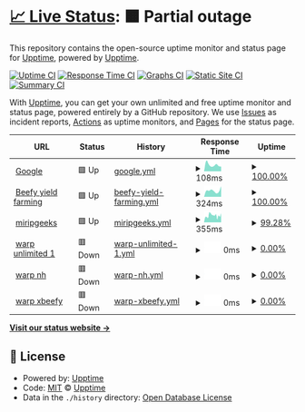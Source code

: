 # [📈 Live Status](https://upptime.github.io/upptime): <!--live status--> **🟧 Partial outage**

This repository contains the open-source uptime monitor and status page for [Upptime](https://upptime.js.org), powered by [Upptime](https://github.com/upptime/upptime).

[![Uptime CI](https://github.com/geeks121/upkan/workflows/Uptime%20CI/badge.svg)](https://github.com/geeks121/upkan/actions?query=workflow%3A%22Uptime+CI%22)
[![Response Time CI](https://github.com/geeks121/upkan/workflows/Response%20Time%20CI/badge.svg)](https://github.com/geeks121/upkan/actions?query=workflow%3A%22Response+Time+CI%22)
[![Graphs CI](https://github.com/geeks121/upkan/workflows/Graphs%20CI/badge.svg)](https://github.com/geeks121/upkan/actions?query=workflow%3A%22Graphs+CI%22)
[![Static Site CI](https://github.com/geeks121/upkan/workflows/Static%20Site%20CI/badge.svg)](https://github.com/geeks121/upkan/actions?query=workflow%3A%22Static+Site+CI%22)
[![Summary CI](https://github.com/geeks121/upkan/workflows/Summary%20CI/badge.svg)](https://github.com/geeks121/upkan/actions?query=workflow%3A%22Summary+CI%22)

With [Upptime](https://upptime.js.org), you can get your own unlimited and free uptime monitor and status page, powered entirely by a GitHub repository. We use [Issues](https://github.com/upptime/upptime/issues) as incident reports, [Actions](https://github.com/geeks121/upkan/actions) as uptime monitors, and [Pages](https://upptime.github.io/upptime) for the status page.

<!--start: status pages-->
<!-- This summary is generated by Upptime (https://github.com/upptime/upptime) -->
<!-- Do not edit this manually, your changes will be overwritten -->
<!-- prettier-ignore -->
| URL | Status | History | Response Time | Uptime |
| --- | ------ | ------- | ------------- | ------ |
| <img alt="" src="https://icons.duckduckgo.com/ip3/www.google.com.ico" height="13"> [Google](https://www.google.com) | 🟩 Up | [google.yml](https://github.com/geeks121/upkan/commits/HEAD/history/google.yml) | <details><summary><img alt="Response time graph" src="./graphs/google/response-time-week.png" height="20"> 108ms</summary><br><a href="https://up.zapnet.my.id/history/google"><img alt="Response time 111" src="https://img.shields.io/endpoint?url=https%3A%2F%2Fraw.githubusercontent.com%2Fgeeks121%2Fupkan%2FHEAD%2Fapi%2Fgoogle%2Fresponse-time.json"></a><br><a href="https://up.zapnet.my.id/history/google"><img alt="24-hour response time 80" src="https://img.shields.io/endpoint?url=https%3A%2F%2Fraw.githubusercontent.com%2Fgeeks121%2Fupkan%2FHEAD%2Fapi%2Fgoogle%2Fresponse-time-day.json"></a><br><a href="https://up.zapnet.my.id/history/google"><img alt="7-day response time 108" src="https://img.shields.io/endpoint?url=https%3A%2F%2Fraw.githubusercontent.com%2Fgeeks121%2Fupkan%2FHEAD%2Fapi%2Fgoogle%2Fresponse-time-week.json"></a><br><a href="https://up.zapnet.my.id/history/google"><img alt="30-day response time 104" src="https://img.shields.io/endpoint?url=https%3A%2F%2Fraw.githubusercontent.com%2Fgeeks121%2Fupkan%2FHEAD%2Fapi%2Fgoogle%2Fresponse-time-month.json"></a><br><a href="https://up.zapnet.my.id/history/google"><img alt="1-year response time 114" src="https://img.shields.io/endpoint?url=https%3A%2F%2Fraw.githubusercontent.com%2Fgeeks121%2Fupkan%2FHEAD%2Fapi%2Fgoogle%2Fresponse-time-year.json"></a></details> | <details><summary><a href="https://up.zapnet.my.id/history/google">100.00%</a></summary><a href="https://up.zapnet.my.id/history/google"><img alt="All-time uptime 99.99%" src="https://img.shields.io/endpoint?url=https%3A%2F%2Fraw.githubusercontent.com%2Fgeeks121%2Fupkan%2FHEAD%2Fapi%2Fgoogle%2Fuptime.json"></a><br><a href="https://up.zapnet.my.id/history/google"><img alt="24-hour uptime 100.00%" src="https://img.shields.io/endpoint?url=https%3A%2F%2Fraw.githubusercontent.com%2Fgeeks121%2Fupkan%2FHEAD%2Fapi%2Fgoogle%2Fuptime-day.json"></a><br><a href="https://up.zapnet.my.id/history/google"><img alt="7-day uptime 100.00%" src="https://img.shields.io/endpoint?url=https%3A%2F%2Fraw.githubusercontent.com%2Fgeeks121%2Fupkan%2FHEAD%2Fapi%2Fgoogle%2Fuptime-week.json"></a><br><a href="https://up.zapnet.my.id/history/google"><img alt="30-day uptime 100.00%" src="https://img.shields.io/endpoint?url=https%3A%2F%2Fraw.githubusercontent.com%2Fgeeks121%2Fupkan%2FHEAD%2Fapi%2Fgoogle%2Fuptime-month.json"></a><br><a href="https://up.zapnet.my.id/history/google"><img alt="1-year uptime 99.99%" src="https://img.shields.io/endpoint?url=https%3A%2F%2Fraw.githubusercontent.com%2Fgeeks121%2Fupkan%2FHEAD%2Fapi%2Fgoogle%2Fuptime-year.json"></a></details>
| <img alt="" src="https://icons.duckduckgo.com/ip3/beefy.finance.ico" height="13"> [Beefy yield farming](https://beefy.finance) | 🟩 Up | [beefy-yield-farming.yml](https://github.com/geeks121/upkan/commits/HEAD/history/beefy-yield-farming.yml) | <details><summary><img alt="Response time graph" src="./graphs/beefy-yield-farming/response-time-week.png" height="20"> 324ms</summary><br><a href="https://up.zapnet.my.id/history/beefy-yield-farming"><img alt="Response time 338" src="https://img.shields.io/endpoint?url=https%3A%2F%2Fraw.githubusercontent.com%2Fgeeks121%2Fupkan%2FHEAD%2Fapi%2Fbeefy-yield-farming%2Fresponse-time.json"></a><br><a href="https://up.zapnet.my.id/history/beefy-yield-farming"><img alt="24-hour response time 547" src="https://img.shields.io/endpoint?url=https%3A%2F%2Fraw.githubusercontent.com%2Fgeeks121%2Fupkan%2FHEAD%2Fapi%2Fbeefy-yield-farming%2Fresponse-time-day.json"></a><br><a href="https://up.zapnet.my.id/history/beefy-yield-farming"><img alt="7-day response time 324" src="https://img.shields.io/endpoint?url=https%3A%2F%2Fraw.githubusercontent.com%2Fgeeks121%2Fupkan%2FHEAD%2Fapi%2Fbeefy-yield-farming%2Fresponse-time-week.json"></a><br><a href="https://up.zapnet.my.id/history/beefy-yield-farming"><img alt="30-day response time 362" src="https://img.shields.io/endpoint?url=https%3A%2F%2Fraw.githubusercontent.com%2Fgeeks121%2Fupkan%2FHEAD%2Fapi%2Fbeefy-yield-farming%2Fresponse-time-month.json"></a><br><a href="https://up.zapnet.my.id/history/beefy-yield-farming"><img alt="1-year response time 335" src="https://img.shields.io/endpoint?url=https%3A%2F%2Fraw.githubusercontent.com%2Fgeeks121%2Fupkan%2FHEAD%2Fapi%2Fbeefy-yield-farming%2Fresponse-time-year.json"></a></details> | <details><summary><a href="https://up.zapnet.my.id/history/beefy-yield-farming">100.00%</a></summary><a href="https://up.zapnet.my.id/history/beefy-yield-farming"><img alt="All-time uptime 99.99%" src="https://img.shields.io/endpoint?url=https%3A%2F%2Fraw.githubusercontent.com%2Fgeeks121%2Fupkan%2FHEAD%2Fapi%2Fbeefy-yield-farming%2Fuptime.json"></a><br><a href="https://up.zapnet.my.id/history/beefy-yield-farming"><img alt="24-hour uptime 100.00%" src="https://img.shields.io/endpoint?url=https%3A%2F%2Fraw.githubusercontent.com%2Fgeeks121%2Fupkan%2FHEAD%2Fapi%2Fbeefy-yield-farming%2Fuptime-day.json"></a><br><a href="https://up.zapnet.my.id/history/beefy-yield-farming"><img alt="7-day uptime 100.00%" src="https://img.shields.io/endpoint?url=https%3A%2F%2Fraw.githubusercontent.com%2Fgeeks121%2Fupkan%2FHEAD%2Fapi%2Fbeefy-yield-farming%2Fuptime-week.json"></a><br><a href="https://up.zapnet.my.id/history/beefy-yield-farming"><img alt="30-day uptime 100.00%" src="https://img.shields.io/endpoint?url=https%3A%2F%2Fraw.githubusercontent.com%2Fgeeks121%2Fupkan%2FHEAD%2Fapi%2Fbeefy-yield-farming%2Fuptime-month.json"></a><br><a href="https://up.zapnet.my.id/history/beefy-yield-farming"><img alt="1-year uptime 100.00%" src="https://img.shields.io/endpoint?url=https%3A%2F%2Fraw.githubusercontent.com%2Fgeeks121%2Fupkan%2FHEAD%2Fapi%2Fbeefy-yield-farming%2Fuptime-year.json"></a></details>
| <img alt="" src="https://icons.duckduckgo.com/ip3/miripgeeks.blogspot.com.ico" height="13"> [miripgeeks](https://miripgeeks.blogspot.com) | 🟩 Up | [miripgeeks.yml](https://github.com/geeks121/upkan/commits/HEAD/history/miripgeeks.yml) | <details><summary><img alt="Response time graph" src="./graphs/miripgeeks/response-time-week.png" height="20"> 355ms</summary><br><a href="https://up.zapnet.my.id/history/miripgeeks"><img alt="Response time 340" src="https://img.shields.io/endpoint?url=https%3A%2F%2Fraw.githubusercontent.com%2Fgeeks121%2Fupkan%2FHEAD%2Fapi%2Fmiripgeeks%2Fresponse-time.json"></a><br><a href="https://up.zapnet.my.id/history/miripgeeks"><img alt="24-hour response time 383" src="https://img.shields.io/endpoint?url=https%3A%2F%2Fraw.githubusercontent.com%2Fgeeks121%2Fupkan%2FHEAD%2Fapi%2Fmiripgeeks%2Fresponse-time-day.json"></a><br><a href="https://up.zapnet.my.id/history/miripgeeks"><img alt="7-day response time 355" src="https://img.shields.io/endpoint?url=https%3A%2F%2Fraw.githubusercontent.com%2Fgeeks121%2Fupkan%2FHEAD%2Fapi%2Fmiripgeeks%2Fresponse-time-week.json"></a><br><a href="https://up.zapnet.my.id/history/miripgeeks"><img alt="30-day response time 289" src="https://img.shields.io/endpoint?url=https%3A%2F%2Fraw.githubusercontent.com%2Fgeeks121%2Fupkan%2FHEAD%2Fapi%2Fmiripgeeks%2Fresponse-time-month.json"></a><br><a href="https://up.zapnet.my.id/history/miripgeeks"><img alt="1-year response time 315" src="https://img.shields.io/endpoint?url=https%3A%2F%2Fraw.githubusercontent.com%2Fgeeks121%2Fupkan%2FHEAD%2Fapi%2Fmiripgeeks%2Fresponse-time-year.json"></a></details> | <details><summary><a href="https://up.zapnet.my.id/history/miripgeeks">99.28%</a></summary><a href="https://up.zapnet.my.id/history/miripgeeks"><img alt="All-time uptime 99.70%" src="https://img.shields.io/endpoint?url=https%3A%2F%2Fraw.githubusercontent.com%2Fgeeks121%2Fupkan%2FHEAD%2Fapi%2Fmiripgeeks%2Fuptime.json"></a><br><a href="https://up.zapnet.my.id/history/miripgeeks"><img alt="24-hour uptime 98.21%" src="https://img.shields.io/endpoint?url=https%3A%2F%2Fraw.githubusercontent.com%2Fgeeks121%2Fupkan%2FHEAD%2Fapi%2Fmiripgeeks%2Fuptime-day.json"></a><br><a href="https://up.zapnet.my.id/history/miripgeeks"><img alt="7-day uptime 99.28%" src="https://img.shields.io/endpoint?url=https%3A%2F%2Fraw.githubusercontent.com%2Fgeeks121%2Fupkan%2FHEAD%2Fapi%2Fmiripgeeks%2Fuptime-week.json"></a><br><a href="https://up.zapnet.my.id/history/miripgeeks"><img alt="30-day uptime 99.83%" src="https://img.shields.io/endpoint?url=https%3A%2F%2Fraw.githubusercontent.com%2Fgeeks121%2Fupkan%2FHEAD%2Fapi%2Fmiripgeeks%2Fuptime-month.json"></a><br><a href="https://up.zapnet.my.id/history/miripgeeks"><img alt="1-year uptime 98.76%" src="https://img.shields.io/endpoint?url=https%3A%2F%2Fraw.githubusercontent.com%2Fgeeks121%2Fupkan%2FHEAD%2Fapi%2Fmiripgeeks%2Fuptime-year.json"></a></details>
| <img alt="" src="https://icons.duckduckgo.com/ip3/warp-unlimited-geeks121.cloud.okteto.net.ico" height="13"> [warp unlimited 1](https://warp-unlimited-geeks121.cloud.okteto.net/) | 🟥 Down | [warp-unlimited-1.yml](https://github.com/geeks121/upkan/commits/HEAD/history/warp-unlimited-1.yml) | <details><summary><img alt="Response time graph" src="./graphs/warp-unlimited-1/response-time-week.png" height="20"> 0ms</summary><br><a href="https://up.zapnet.my.id/history/warp-unlimited-1"><img alt="Response time 0" src="https://img.shields.io/endpoint?url=https%3A%2F%2Fraw.githubusercontent.com%2Fgeeks121%2Fupkan%2FHEAD%2Fapi%2Fwarp-unlimited-1%2Fresponse-time.json"></a><br><a href="https://up.zapnet.my.id/history/warp-unlimited-1"><img alt="24-hour response time 0" src="https://img.shields.io/endpoint?url=https%3A%2F%2Fraw.githubusercontent.com%2Fgeeks121%2Fupkan%2FHEAD%2Fapi%2Fwarp-unlimited-1%2Fresponse-time-day.json"></a><br><a href="https://up.zapnet.my.id/history/warp-unlimited-1"><img alt="7-day response time 0" src="https://img.shields.io/endpoint?url=https%3A%2F%2Fraw.githubusercontent.com%2Fgeeks121%2Fupkan%2FHEAD%2Fapi%2Fwarp-unlimited-1%2Fresponse-time-week.json"></a><br><a href="https://up.zapnet.my.id/history/warp-unlimited-1"><img alt="30-day response time 0" src="https://img.shields.io/endpoint?url=https%3A%2F%2Fraw.githubusercontent.com%2Fgeeks121%2Fupkan%2FHEAD%2Fapi%2Fwarp-unlimited-1%2Fresponse-time-month.json"></a><br><a href="https://up.zapnet.my.id/history/warp-unlimited-1"><img alt="1-year response time 0" src="https://img.shields.io/endpoint?url=https%3A%2F%2Fraw.githubusercontent.com%2Fgeeks121%2Fupkan%2FHEAD%2Fapi%2Fwarp-unlimited-1%2Fresponse-time-year.json"></a></details> | <details><summary><a href="https://up.zapnet.my.id/history/warp-unlimited-1">0.00%</a></summary><a href="https://up.zapnet.my.id/history/warp-unlimited-1"><img alt="All-time uptime 13.39%" src="https://img.shields.io/endpoint?url=https%3A%2F%2Fraw.githubusercontent.com%2Fgeeks121%2Fupkan%2FHEAD%2Fapi%2Fwarp-unlimited-1%2Fuptime.json"></a><br><a href="https://up.zapnet.my.id/history/warp-unlimited-1"><img alt="24-hour uptime 0.00%" src="https://img.shields.io/endpoint?url=https%3A%2F%2Fraw.githubusercontent.com%2Fgeeks121%2Fupkan%2FHEAD%2Fapi%2Fwarp-unlimited-1%2Fuptime-day.json"></a><br><a href="https://up.zapnet.my.id/history/warp-unlimited-1"><img alt="7-day uptime 0.00%" src="https://img.shields.io/endpoint?url=https%3A%2F%2Fraw.githubusercontent.com%2Fgeeks121%2Fupkan%2FHEAD%2Fapi%2Fwarp-unlimited-1%2Fuptime-week.json"></a><br><a href="https://up.zapnet.my.id/history/warp-unlimited-1"><img alt="30-day uptime 1.38%" src="https://img.shields.io/endpoint?url=https%3A%2F%2Fraw.githubusercontent.com%2Fgeeks121%2Fupkan%2FHEAD%2Fapi%2Fwarp-unlimited-1%2Fuptime-month.json"></a><br><a href="https://up.zapnet.my.id/history/warp-unlimited-1"><img alt="1-year uptime 0.00%" src="https://img.shields.io/endpoint?url=https%3A%2F%2Fraw.githubusercontent.com%2Fgeeks121%2Fupkan%2FHEAD%2Fapi%2Fwarp-unlimited-1%2Fuptime-year.json"></a></details>
| <img alt="" src="https://icons.duckduckgo.com/ip3/warp-unlimited-fauzinurhaqin.cloud.okteto.net.ico" height="13"> [warp nh](https://warp-unlimited-fauzinurhaqin.cloud.okteto.net/) | 🟥 Down | [warp-nh.yml](https://github.com/geeks121/upkan/commits/HEAD/history/warp-nh.yml) | <details><summary><img alt="Response time graph" src="./graphs/warp-nh/response-time-week.png" height="20"> 0ms</summary><br><a href="https://up.zapnet.my.id/history/warp-nh"><img alt="Response time 0" src="https://img.shields.io/endpoint?url=https%3A%2F%2Fraw.githubusercontent.com%2Fgeeks121%2Fupkan%2FHEAD%2Fapi%2Fwarp-nh%2Fresponse-time.json"></a><br><a href="https://up.zapnet.my.id/history/warp-nh"><img alt="24-hour response time 0" src="https://img.shields.io/endpoint?url=https%3A%2F%2Fraw.githubusercontent.com%2Fgeeks121%2Fupkan%2FHEAD%2Fapi%2Fwarp-nh%2Fresponse-time-day.json"></a><br><a href="https://up.zapnet.my.id/history/warp-nh"><img alt="7-day response time 0" src="https://img.shields.io/endpoint?url=https%3A%2F%2Fraw.githubusercontent.com%2Fgeeks121%2Fupkan%2FHEAD%2Fapi%2Fwarp-nh%2Fresponse-time-week.json"></a><br><a href="https://up.zapnet.my.id/history/warp-nh"><img alt="30-day response time 0" src="https://img.shields.io/endpoint?url=https%3A%2F%2Fraw.githubusercontent.com%2Fgeeks121%2Fupkan%2FHEAD%2Fapi%2Fwarp-nh%2Fresponse-time-month.json"></a><br><a href="https://up.zapnet.my.id/history/warp-nh"><img alt="1-year response time 0" src="https://img.shields.io/endpoint?url=https%3A%2F%2Fraw.githubusercontent.com%2Fgeeks121%2Fupkan%2FHEAD%2Fapi%2Fwarp-nh%2Fresponse-time-year.json"></a></details> | <details><summary><a href="https://up.zapnet.my.id/history/warp-nh">0.00%</a></summary><a href="https://up.zapnet.my.id/history/warp-nh"><img alt="All-time uptime 13.36%" src="https://img.shields.io/endpoint?url=https%3A%2F%2Fraw.githubusercontent.com%2Fgeeks121%2Fupkan%2FHEAD%2Fapi%2Fwarp-nh%2Fuptime.json"></a><br><a href="https://up.zapnet.my.id/history/warp-nh"><img alt="24-hour uptime 0.00%" src="https://img.shields.io/endpoint?url=https%3A%2F%2Fraw.githubusercontent.com%2Fgeeks121%2Fupkan%2FHEAD%2Fapi%2Fwarp-nh%2Fuptime-day.json"></a><br><a href="https://up.zapnet.my.id/history/warp-nh"><img alt="7-day uptime 0.00%" src="https://img.shields.io/endpoint?url=https%3A%2F%2Fraw.githubusercontent.com%2Fgeeks121%2Fupkan%2FHEAD%2Fapi%2Fwarp-nh%2Fuptime-week.json"></a><br><a href="https://up.zapnet.my.id/history/warp-nh"><img alt="30-day uptime 1.38%" src="https://img.shields.io/endpoint?url=https%3A%2F%2Fraw.githubusercontent.com%2Fgeeks121%2Fupkan%2FHEAD%2Fapi%2Fwarp-nh%2Fuptime-month.json"></a><br><a href="https://up.zapnet.my.id/history/warp-nh"><img alt="1-year uptime 0.00%" src="https://img.shields.io/endpoint?url=https%3A%2F%2Fraw.githubusercontent.com%2Fgeeks121%2Fupkan%2FHEAD%2Fapi%2Fwarp-nh%2Fuptime-year.json"></a></details>
| <img alt="" src="https://icons.duckduckgo.com/ip3/warp-unlimited-xbeefy.cloud.okteto.net.ico" height="13"> [warp xbeefy](https://warp-unlimited-xbeefy.cloud.okteto.net/) | 🟥 Down | [warp-xbeefy.yml](https://github.com/geeks121/upkan/commits/HEAD/history/warp-xbeefy.yml) | <details><summary><img alt="Response time graph" src="./graphs/warp-xbeefy/response-time-week.png" height="20"> 0ms</summary><br><a href="https://up.zapnet.my.id/history/warp-xbeefy"><img alt="Response time 0" src="https://img.shields.io/endpoint?url=https%3A%2F%2Fraw.githubusercontent.com%2Fgeeks121%2Fupkan%2FHEAD%2Fapi%2Fwarp-xbeefy%2Fresponse-time.json"></a><br><a href="https://up.zapnet.my.id/history/warp-xbeefy"><img alt="24-hour response time 0" src="https://img.shields.io/endpoint?url=https%3A%2F%2Fraw.githubusercontent.com%2Fgeeks121%2Fupkan%2FHEAD%2Fapi%2Fwarp-xbeefy%2Fresponse-time-day.json"></a><br><a href="https://up.zapnet.my.id/history/warp-xbeefy"><img alt="7-day response time 0" src="https://img.shields.io/endpoint?url=https%3A%2F%2Fraw.githubusercontent.com%2Fgeeks121%2Fupkan%2FHEAD%2Fapi%2Fwarp-xbeefy%2Fresponse-time-week.json"></a><br><a href="https://up.zapnet.my.id/history/warp-xbeefy"><img alt="30-day response time 0" src="https://img.shields.io/endpoint?url=https%3A%2F%2Fraw.githubusercontent.com%2Fgeeks121%2Fupkan%2FHEAD%2Fapi%2Fwarp-xbeefy%2Fresponse-time-month.json"></a><br><a href="https://up.zapnet.my.id/history/warp-xbeefy"><img alt="1-year response time 0" src="https://img.shields.io/endpoint?url=https%3A%2F%2Fraw.githubusercontent.com%2Fgeeks121%2Fupkan%2FHEAD%2Fapi%2Fwarp-xbeefy%2Fresponse-time-year.json"></a></details> | <details><summary><a href="https://up.zapnet.my.id/history/warp-xbeefy">0.00%</a></summary><a href="https://up.zapnet.my.id/history/warp-xbeefy"><img alt="All-time uptime 13.38%" src="https://img.shields.io/endpoint?url=https%3A%2F%2Fraw.githubusercontent.com%2Fgeeks121%2Fupkan%2FHEAD%2Fapi%2Fwarp-xbeefy%2Fuptime.json"></a><br><a href="https://up.zapnet.my.id/history/warp-xbeefy"><img alt="24-hour uptime 0.00%" src="https://img.shields.io/endpoint?url=https%3A%2F%2Fraw.githubusercontent.com%2Fgeeks121%2Fupkan%2FHEAD%2Fapi%2Fwarp-xbeefy%2Fuptime-day.json"></a><br><a href="https://up.zapnet.my.id/history/warp-xbeefy"><img alt="7-day uptime 0.00%" src="https://img.shields.io/endpoint?url=https%3A%2F%2Fraw.githubusercontent.com%2Fgeeks121%2Fupkan%2FHEAD%2Fapi%2Fwarp-xbeefy%2Fuptime-week.json"></a><br><a href="https://up.zapnet.my.id/history/warp-xbeefy"><img alt="30-day uptime 1.38%" src="https://img.shields.io/endpoint?url=https%3A%2F%2Fraw.githubusercontent.com%2Fgeeks121%2Fupkan%2FHEAD%2Fapi%2Fwarp-xbeefy%2Fuptime-month.json"></a><br><a href="https://up.zapnet.my.id/history/warp-xbeefy"><img alt="1-year uptime 0.00%" src="https://img.shields.io/endpoint?url=https%3A%2F%2Fraw.githubusercontent.com%2Fgeeks121%2Fupkan%2FHEAD%2Fapi%2Fwarp-xbeefy%2Fuptime-year.json"></a></details>

<!--end: status pages-->

[**Visit our status website →**](https://geeks121.github.io/upkan/)

## 📄 License

- Powered by: [Upptime](https://github.com/upptime/upptime)
- Code: [MIT](./LICENSE) © [Upptime](https://upptime.js.org)
- Data in the `./history` directory: [Open Database License](https://opendatacommons.org/licenses/odbl/1-0/)
